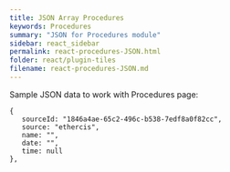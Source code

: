 ```yaml
---
title: JSON Array Procedures
keywords: Procedures
summary: "JSON for Procedures module"
sidebar: react_sidebar
permalink: react-procedures-JSON.html
folder: react/plugin-tiles
filename: react-procedures-JSON.md
---
```

Sample JSON data to work with Procedures page: 
```
{
   sourceId: "1846a4ae-65c2-496c-b538-7edf8a0f82cc",
   source: "ethercis",
   name: "",
   date: "",
   time: null
},
```
